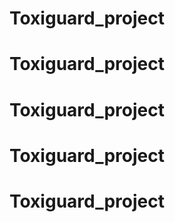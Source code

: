 # Toxiguard_project
# Toxiguard_project
# Toxiguard_project
# Toxiguard_project
# Toxiguard_project
